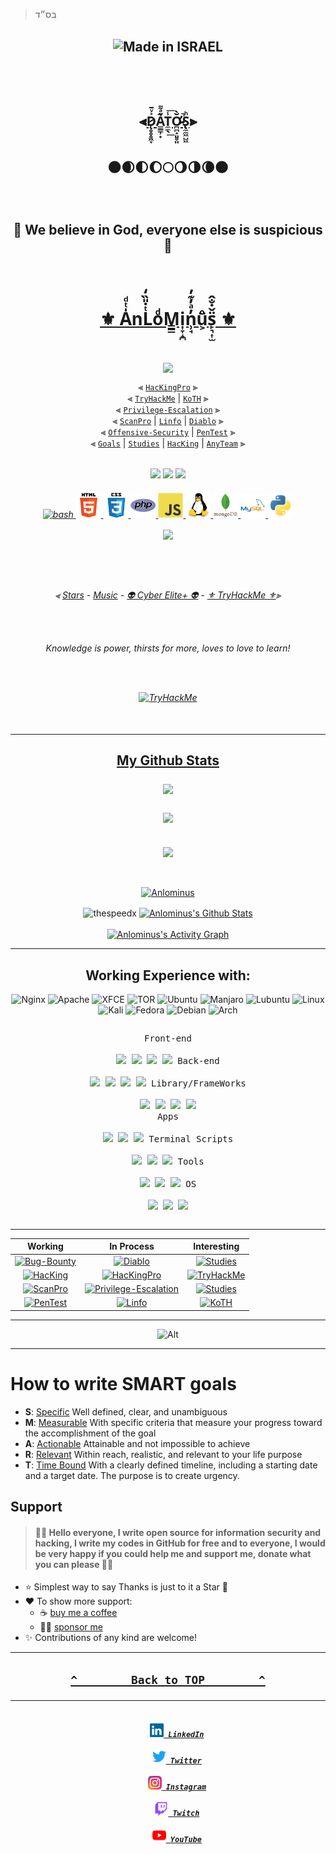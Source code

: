 > בס״ד 


<h2 align="center">

 <img align="center" title="Made in ISRAEL" src="https://img.shields.io/badge/MADE%20IN-ISRAEL-blue?style=for-the-badge">

<img src="https://camo.githubusercontent.com/82291b0fe831bfc6781e07fc5090cbd0a8b912bb8b8d4fec0696c881834f81ac/68747470733a2f2f70726f626f742e6d656469612f394575424971676170492e676966" width="200" height="2"> <br><br>
 
 ⫷[D̷̨̥̥̥͖̞͐ͮ̄A̳̳̹̟̋ͣ͌ͅT̼̼̖̾͟͞Ơ̷̴̪̪̝͈̥͈̆̀̚S̢̼̼͖̺͖ͪ](https://github.com/Anlominus/Anlominus/blob/main/DATOS.md)⫸ <br> <br>
 
 🌑🌒🌓🌔🌕🌖🌗🌘🌑
 
<img src="https://camo.githubusercontent.com/82291b0fe831bfc6781e07fc5090cbd0a8b912bb8b8d4fec0696c881834f81ac/68747470733a2f2f70726f626f742e6d656469612f394575424971676170492e676966" width="500" height="2"><br>

<p align="center">🔱 We believe in God, everyone else is suspicious 🔱</p>

<img src="https://camo.githubusercontent.com/82291b0fe831bfc6781e07fc5090cbd0a8b912bb8b8d4fec0696c881834f81ac/68747470733a2f2f70726f626f742e6d656469612f394575424971676170492e676966" width="500" height="2"><br>
 
 
</h2>

<div align="center">

# <a href="https://github.com/Anlominus">⚜️ A̍ͭͩnLͭ̇̎̏̒oͩM̳͇i͎̞̝̪n̹̘̓ͣ̓͊̓ů͕̈s̙͉͎̫̈̌̇̐̂ ⚜️</a>

<img src="https://camo.githubusercontent.com/82291b0fe831bfc6781e07fc5090cbd0a8b912bb8b8d4fec0696c881834f81ac/68747470733a2f2f70726f626f742e6d656469612f394575424971676170492e676966" width="350" height="1"> <br>

<img align="center" width="100" src="https://user-images.githubusercontent.com/51442719/172729066-1293d382-4a31-4f03-8c23-ab0ea5f611a0.png">

⫷ [`HacKingPro`](https://github.com/Anlominus/HacKingPro) ⫸
<br>
⫷ [`TryHackMe`](https://github.com/Anlominus/TryHackMe) | [`KoTH`](https://github.com/Anlominus/TryHackMe/tree/main/King%20of%20the%20Hill/KoTH) ⫸ 
<br>
⫷ [`Privilege-Escalation`](https://github.com/Anlominus/Privilege-Escalation) ⫸
<br>
⫷ [`ScanPro`](https://github.com/Anlominus/ScanPro) | [`Linfo`](https://github.com/Anlominus/Linfo) | [`Diablo`](https://github.com/Anlominus/Diablo) ⫸ 
<br>
⫷ [`Offensive-Security`](https://github.com/Anlominus/Offensive-Security) | [`PenTest`](https://github.com/Anlominus/PenTest) ⫸
<br>
⫷ [`Goals`](https://github.com/Anlominus/Goals) | [`Studies`](https://github.com/Anlominus/Studies) | [`HacKing`](https://github.com/Anlominus/HacKing) | [`AnyTeam`](https://github.com/Anlominus/AnyTeam) ⫸
<br>

<img src="https://camo.githubusercontent.com/82291b0fe831bfc6781e07fc5090cbd0a8b912bb8b8d4fec0696c881834f81ac/68747470733a2f2f70726f626f742e6d656469612f394575424971676170492e676966" width="350" height="1">

<div align="center">

  <img src = "https://img.shields.io/badge/shell_script-000000.svg?style=for-the-badge&logo=gnu-bash&logoColor=green1" >
  <img src = "https://img.shields.io/badge/python-000000?style=for-the-badge&logo=python&logoColor=ffff00" >
  <img src = "https://img.shields.io/badge/markdown-000000.svg?style=for-the-badge&logo=markdown&logoColor=white" >

</div>
</div>

</div>

<h6 align="center">
 <p align="center" dir="auto">
  <a href="https://www.gnu.org/software/bash/" rel="nofollow">
    <img src="https://camo.githubusercontent.com/bbb327d6ba7708520eaafd13396fed64d73bf5df5c4cdd0ba03cf0843f7a9340/68747470733a2f2f7777772e766563746f726c6f676f2e7a6f6e652f6c6f676f732f676e755f626173682f676e755f626173682d69636f6e2e737667" alt="bash" width="40" height="40" data-canonical-src="https://www.vectorlogo.zone/logos/gnu_bash/gnu_bash-icon.svg" style="max-width: 100%;">
  </a>
  <a href="https://www.w3.org/html/" rel="nofollow">
    <img src="https://raw.githubusercontent.com/devicons/devicon/master/icons/html5/html5-original-wordmark.svg" alt="html5" width="40" height="40" style="max-width: 100%;">
  </a>
  <a href="https://www.w3.org/css/" rel="nofollow">
    <img src="https://raw.githubusercontent.com/github/explore/80688e429a7d4ef2fca1e82350fe8e3517d3494d/topics/css/css.png" alt="css" width="40" height="40" style="max-width: 100%;">
  </a>
  <a href="https://www.php.net/" rel="nofollow">
    <img src="https://raw.githubusercontent.com/github/explore/ccc16358ac4530c6a69b1b80c7223cd2744dea83/topics/php/php.png" alt="php" width="40" height="40" style="max-width: 100%;">
  </a>
  <a href="https://developer.mozilla.org/en-US/docs/Web/JavaScript" rel="nofollow">
    <img src="https://raw.githubusercontent.com/devicons/devicon/master/icons/javascript/javascript-original.svg" alt="javascript" width="40" height="40" style="max-width: 100%;">
  </a>
  <a href="https://www.linux.org/" rel="nofollow">
    <img src="https://raw.githubusercontent.com/devicons/devicon/master/icons/linux/linux-original.svg" alt="linux" width="40" height="40" style="max-width: 100%;">
  </a>
  <a href="https://www.mongodb.com/" rel="nofollow">
    <img src="https://raw.githubusercontent.com/devicons/devicon/master/icons/mongodb/mongodb-original-wordmark.svg" alt="mongodb" width="40" height="40" style="max-width: 100%;">
  </a>
  <a href="https://www.mysql.com/" rel="nofollow">
    <img src="https://raw.githubusercontent.com/devicons/devicon/master/icons/mysql/mysql-original-wordmark.svg" alt="mysql" width="40" height="40" style="max-width: 100%;">
  </a>
  <a href="https://www.python.org" rel="nofollow">
    <img src="https://raw.githubusercontent.com/devicons/devicon/master/icons/python/python-original.svg" alt="python" width="40" height="40" style="max-width: 100%;">
  </a>
</p>
<p>
  <img align="center"
    src="https://github-readme-stats.vercel.app/api/top-langs/?username=Anlominus&langs_count=8&theme=onedark" />
</p>

<br>

<img src="https://camo.githubusercontent.com/82291b0fe831bfc6781e07fc5090cbd0a8b912bb8b8d4fec0696c881834f81ac/68747470733a2f2f70726f626f742e6d656469612f394575424971676170492e676966" width="350" height="1">

<br>
<br>

⫷ [Stars](https://github.com/Anlominus?tab=stars) - [Music](https://github.com/Anlominus/Music) - [👽 Cyber Elite+ 👽](https://t.me/s/CyberElitePlusChannel) - [⚜️ TryHackMe ⚜️](https://github.com/Anlominus/TryHackMe/)⫸

<img src="https://camo.githubusercontent.com/82291b0fe831bfc6781e07fc5090cbd0a8b912bb8b8d4fec0696c881834f81ac/68747470733a2f2f70726f626f742e6d656469612f394575424971676170492e676966" width="350" height="1">

<br>
<br>

 <p> Knowledge is power, thirsts for more, loves to love to learn! </p>

<img src="https://camo.githubusercontent.com/82291b0fe831bfc6781e07fc5090cbd0a8b912bb8b8d4fec0696c881834f81ac/68747470733a2f2f70726f626f742e6d656469612f394575424971676170492e676966" width="450" height="1"><br>

 <br>
<a href="https://tryhackme.com/p/Anlominus">
  <img src="https://tryhackme-badges.s3.amazonaws.com/Anlominus.png" alt="TryHackMe">
</a><br>
 
<img src="https://camo.githubusercontent.com/82291b0fe831bfc6781e07fc5090cbd0a8b912bb8b8d4fec0696c881834f81ac/68747470733a2f2f70726f626f742e6d656469612f394575424971676170492e676966" width="350" height="1">

</h6>

---
 
<h2 align="center"><u>My Github Stats</u>
<p align="center"><img src="https://i.imgur.com/A6bWGFl.gif"/></p>
<a align="center" href="https://github.com/Anlominus" target="_blank"><img src="https://img.shields.io/badge/Github-Anlominus-green?style=for-the-badge&logo=github"></a></h2>

<p align="center">
<br>
<img src="https://metrics.lecoq.io/Anlominus?template=classic&achievements=1&achievements.threshold=C&achievements.secrets=true&achievements.display=compact&achievements.limit=0&config.timezone=Asia%2FDhaka">	
<br>

 </p>


 </div>


<p align="center"><a href="https://github.com/Anlominus">
 <br>
  
<div align="center">
<p align="center">

<p align="center"> 
 <a href="https://github.com/Anlominus/">
  <img src="https://github-profile-trophy.vercel.app/?username=Anlominus&theme=onedark&no-frame=true&column=7" alt="Anlominus"/>
 </a> 
 </p>

<a>
  <img align="center" src="https://github-readme-streak-stats.herokuapp.com/?user=anlominus&theme=black-ice" alt="thespeedx" />
</a>

<a href="https://github.com/Anlominus">
  <img align="center" alt="Anlominus's Github Stats"
    src="https://github-readme-stats.vercel.app/api?username=Anlominus&show_icons=true&count_private=true&theme=react&bg_color=151515" />
</a>
<br>
<br>
<a href="https://github.com/Anlominus">
  <img alt="Anlominus's Activity Graph" src="https://activity-graph.herokuapp.com/graph?username=Anlominus&bg_color=0D1117&color=5BCDEC&line=5BCDEC&point=FFFFFF&hide_border=true" /></a>
 
---
 
## Working Experience with:
 
![Nginx](https://img.shields.io/badge/nginx-%23009639.svg?style=for-the-badge&logo=nginx&logoColor=white)
![Apache](https://img.shields.io/badge/apache-%23D42029.svg?style=for-the-badge&logo=apache&logoColor=white)
![XFCE](https://img.shields.io/badge/XFCE-%232284F2.svg?style=for-the-badge&logo=xfce&logoColor=white)
![TOR](https://img.shields.io/badge/tor-%237E4798.svg?style=for-the-badge&logo=tor-project&logoColor=white)
![Ubuntu](https://img.shields.io/badge/Ubuntu-E95420?style=for-the-badge&logo=ubuntu&logoColor=white)
![Manjaro](https://img.shields.io/badge/Manjaro-35BF5C?style=for-the-badge&logo=Manjaro&logoColor=white)
![Lubuntu](https://img.shields.io/badge/-Lubuntu-%230065C2?style=for-the-badge&logo=lubuntu&logoColor=white)
![Linux](https://img.shields.io/badge/Linux-FCC624?style=for-the-badge&logo=linux&logoColor=black)
![Kali](https://img.shields.io/badge/Kali-268BEE?style=for-the-badge&logo=kalilinux&logoColor=white)
![Fedora](https://img.shields.io/badge/Fedora-294172?style=for-the-badge&logo=fedora&logoColor=white)
![Debian](https://img.shields.io/badge/Debian-D70A53?style=for-the-badge&logo=debian&logoColor=white) 
![Arch](https://img.shields.io/badge/Arch%20Linux-1793D1?logo=arch-linux&logoColor=fff&style=for-the-badge)

<p style="display: inline-block;" align="center">
  <kbd>
    <kbd>Front-end</kbd>
    <br>
    <br>
    <img width="30px" src="https://cdn.jsdelivr.net/gh/devicons/devicon/icons/html5/html5-original.svg" /> 
    <img width="30px" src="https://cdn.jsdelivr.net/gh/devicons/devicon/icons/css3/css3-plain.svg" /> 
    <img width="30px" src="https://cdn.jsdelivr.net/gh/devicons/devicon/icons/sass/sass-original.svg" /> 
    <img width="30px" src="https://cdn.jsdelivr.net/gh/devicons/devicon/icons/javascript/javascript-original.svg" />
  </kbd>
  <kbd>
    <kbd>Back-end</kbd>
    <br>
    <br>
    <img width="30px" src="https://cdn.jsdelivr.net/gh/devicons/devicon/icons/php/php-original.svg" />
    <img width="30px" src="https://cdn.jsdelivr.net/gh/devicons/devicon/icons/typescript/typescript-original.svg" />
    <img width="30px" src="https://cdn.jsdelivr.net/gh/devicons/devicon/icons/nodejs/nodejs-original.svg" />
    <img width="30px" src="https://cdn.jsdelivr.net/gh/devicons/devicon/icons/rails/rails-original-wordmark.svg" />
  </kbd>
  <kbd>
    <kbd>Library/FrameWorks</kbd>
    <br>
    <br>
    <img width="30px" src="https://cdn.jsdelivr.net/gh/devicons/devicon/icons/tailwindcss/tailwindcss-plain.svg" />
    <img width="30px" src="https://cdn.jsdelivr.net/gh/devicons/devicon/icons/bootstrap/bootstrap-original.svg" />
    <img width="30px" src="https://cdn.jsdelivr.net/gh/devicons/devicon/icons/react/react-original.svg" />
    <img width="30px" src="https://cdn.jsdelivr.net/gh/devicons/devicon/icons/vuejs/vuejs-original.svg" />
  </kbd>
  <br>
  <kbd>
    <kbd>Apps</kbd>
    <br>
    <br>
    <img width="30px" src="https://cdn.jsdelivr.net/gh/devicons/devicon/icons/java/java-original.svg" />
    <img width="30px" src="https://cdn.jsdelivr.net/gh/devicons/devicon/icons/kotlin/kotlin-original.svg" />
    <img width="30px" src="https://cdn.jsdelivr.net/gh/devicons/devicon/icons/dart/dart-original.svg" />
  </kbd>
  <kbd>
    <kbd>Terminal Scripts</kbd>
    <br>
    <br>
    <img width="30px" src="https://cdn.jsdelivr.net/gh/devicons/devicon/icons/python/python-plain.svg" />
    <img width="30px" src="https://cdn.jsdelivr.net/gh/devicons/devicon/icons/bash/bash-original.svg" />
    <img width="30px" src="https://cdn.jsdelivr.net/gh/devicons/devicon/icons/ruby/ruby-original.svg" />
  </kbd>
  <kbd>
    <kbd>Tools</kbd>
    <br>
    <br>
    <img width="30px" src="https://cdn.jsdelivr.net/gh/devicons/devicon/icons/vscode/vscode-original.svg" />
    <img width="30px" src="https://github.com/termux/termux-app/raw/master/app/src/main/res/mipmap-xxxhdpi/ic_launcher.png" />
    <img width="30px" src="https://upload.wikimedia.org/wikipedia/commons/thumb/b/b2/Repl.it_logo.svg/512px-Repl.it_logo.svg.png">
  </kbd>
  <kbd>
    <kbd>OS</kbd>
    <br>
    <br>
    <img width="30px" src="https://cdn.jsdelivr.net/gh/devicons/devicon/icons/linux/linux-original.svg" />
    <img width="30px" src="https://cdn.jsdelivr.net/gh/devicons/devicon/icons/android/android-original.svg" />
    <img width="30px" src="https://cdn.jsdelivr.net/gh/devicons/devicon/icons/windows8/windows8-original.svg" />
  </kbd>
</p>

---
 
Working | In Process | Interesting
 :---:|:---:|:---:
 <a href="https://github.com/Anlominus/Bug-Bounty"><img title="Bug-Bounty" src="https://github-readme-stats.vercel.app/api/pin/?username=Anlominus&repo=Bug-Bounty&theme=great-gatsby"></a> | <a href="https://github.com/Anlominus/Diablo"><img title="Diablo" src="https://github-readme-stats.vercel.app/api/pin/?username=Anlominus&repo=Diablo&theme=maroongold"></a> | <a href="https://github.com/Anlominus/Studies"><img title="Studies" src="https://github-readme-stats.vercel.app/api/pin/?username=Anlominus&repo=Studies&theme=vue-dark"></a> 
<a href="https://github.com/Anlominus/HacKing"><img title="HacKing" src="https://github-readme-stats.vercel.app/api/pin/?username=Anlominus&repo=HacKing&theme=vision-friendly-dark"></a> | <a href="https://github.com/Anlominus/HacKingPro"><img title="HacKingPro" src="https://github-readme-stats.vercel.app/api/pin/?username=Anlominus&repo=HacKingPro&theme=aura"></a> | <a href="https://github.com/Anlominus/TryHackMe"><img title="TryHackMe" src="https://github-readme-stats.vercel.app/api/pin/?username=Anlominus&repo=TryHackMe&theme=github_dark"></a>
<a href="https://github.com/Anlominus/ScanPro"><img title="ScanPro" src="https://github-readme-stats.vercel.app/api/pin/?username=Anlominus&repo=ScanPro&theme=onedark"></a> | <a href="https://github.com/Anlominus/Privilege-Escalation"><img title="Privilege-Escalation" src="https://github-readme-stats.vercel.app/api/pin/?username=Anlominus&repo=Privilege-Escalation&theme=codeSTACKr"></a> | <a href="https://github.com/Anlominus/Goals"><img title="Studies" src="https://github-readme-stats.vercel.app/api/pin/?username=Anlominus&repo=Goals&theme=merko"></a><br>
<a href="https://github.com/Anlominus/PenTest"><img title="PenTest" src="https://github-readme-stats.vercel.app/api/pin/?username=Anlominus&repo=PenTest&theme=shades-of-purple"></a> | <a href="https://github.com/Anlominus/Linfo"><img title="Linfo" src="https://github-readme-stats.vercel.app/api/pin/?username=Anlominus&repo=Linfo&theme=ayu-mirage"></a> | <a href="https://github.com/Anlominus/KoTH"><img title="KoTH" src="https://github-readme-stats.vercel.app/api/pin/?username=Anlominus&repo=KoTH&theme=gruvbox_light"></a>
 
---
 
 ![Alt](https://repobeats.axiom.co/api/embed/c4d73d5d9779f4dcd848eb13c02776e5c69081e9.svg "Repobeats analytics image")

</div>
 
---

# How to write SMART goals
- **S**: [Specific](https://github.com/Anlominus/Studies/blob/main/Time%20Management.md#s-specific) Well defined, clear, and unambiguous
- **M**: [Measurable](https://github.com/Anlominus/Studies/blob/main/Time%20Management.md#m-measurable) With specific criteria that measure your progress toward the accomplishment of the goal
- **A**: [Actionable](https://github.com/Anlominus/Studies/blob/main/Time%20Management.md#a-achievable) Attainable and not impossible to achieve
- **R**: [Relevant](https://github.com/Anlominus/Studies/blob/main/Time%20Management.md#r-relevant) Within reach, realistic, and relevant to your life purpose
- **T**: [Time Bound](https://github.com/Anlominus/Studies/blob/main/Time%20Management.md#t-time-bound) With a clearly defined timeline, including a starting date and a target date. The purpose is to create urgency.
 
## Support
> <h4>👋🏼 Hello everyone, I write open source for information security and hacking, I write my codes in GitHub for free and to everyone, I would be very happy if you could help me and support me, donate what you can please 🙏🤞</h4>
- ⭐️ Simplest way to say Thanks is just to it a Star 🤩
- ❤️ To show more support:
  - ☕️ [buy me a coffee](https://buymeacoffee.com/Anlominus)
  - 👏🏿 [sponsor me](https://github.com/sponsors/Anlominus)
- ✨ Contributions of any kind are welcome!

---
 

<h2 align="center">
  
  **[`^        Back to TOP        ^`](#)**
  
</h2>


---

<h5 align="center">
  <code>
    <a href="https://www.linkedin.com/in/AnLoMinus/" title="LinkedIn Profile"><img height="22" width="22" src="https://github.com/Dheerajmadhukar/Dheerajmadhukar/blob/main/img/linkedin.svg" /> LinkedIn</a>
  </code>
  <code>
    <a href="https://twitter.com/AnLoMinus/" title="Twitter Profile"><img height="22" width="22" src="https://github.com/Dheerajmadhukar/Dheerajmadhukar/blob/main/img/twitter.svg" /> Twitter</a>
  </code>
  <code>
    <a href="https://www.instagram.com/AnLoMinusX/" title="Instagram Profile"><img height="22" width="22" src="https://github.com/Dheerajmadhukar/Dheerajmadhukar/blob/main/img/instagram.svg" /> Instagram</a>
  </code>
  <code>
    <a href="https://www.twitch.tv/AnLoMinus"><img alt="Twitch" title="Twitch" height="22" width="22" src="https://github.com/Dheerajmadhukar/Dheerajmadhukar/blob/main/img/twitch.svg" /> Twitch</a>
  </code>
  <code>
    <a href="https://www.youtube.com/c/AnLoMinus"><img alt="YouTube" title="YouTube" height="22" width="22" src="https://github.com/Dheerajmadhukar/Dheerajmadhukar/blob/main/img/youtube.svg" /> YouTube</a>
  </code>
</h5>
